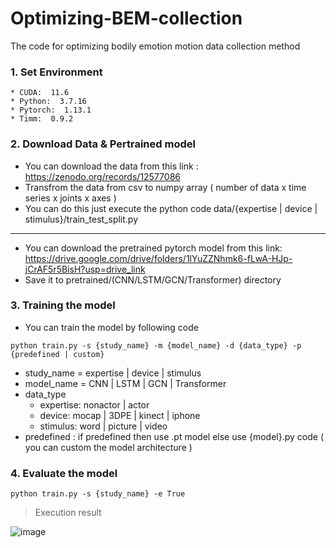 # Optimizing-BEM-collection
The code for optimizing  bodily emotion motion data collection method

### 1. Set Environment
```
* CUDA:  11.6
* Python:  3.7.16
* Pytorch:  1.13.1
* Timm:  0.9.2
```


### 2. Download Data & Pertrained model
* You can download the data from this link : https://zenodo.org/records/12577086
* Transfrom the data from csv to numpy array ( number of data x time series x joints x axes )
* You can do this just execute the python code  data/{expertise | device | stimulus}/train_test_split.py
__ __ __ __ __ __ ____ __ __ __ __ __ ____ __ __ __ __ __ ____ __ __ __ __ __ ____ __ __ __ __ __ ____ __ __ __ __ __ ____ __ __ __ __ 
* You can download the pretrained pytorch model from this link: https://drive.google.com/drive/folders/1lYuZZNhmk6-fLwA-HJp-jCrAF5r5BisH?usp=drive_link
* Save it to pretrained/(CNN/LSTM/GCN/Transformer) directory


### 3. Training the model
* You can train the model by following code
```
python train.py -s {study_name} -m {model_name} -d {data_type} -p {predefined | custom} 
```
* study_name = expertise | device | stimulus
* model_name = CNN | LSTM | GCN | Transformer
* data_type
  *   expertise: nonactor | actor
  *   device: mocap | 3DPE | kinect | iphone
  *   stimulus: word | picture | video
* predefined : if predefined then use .pt model else use {model}.py code ( you can custom the model architecture )

### 4. Evaluate the model
```
python train.py -s {study_name} -e True
```
> Execution result
> 
![image](https://github.com/HanyangHCILab/Optimizing-BEM-collection/assets/81300282/80748059-2538-4ec6-bccd-b767d9f62708)
